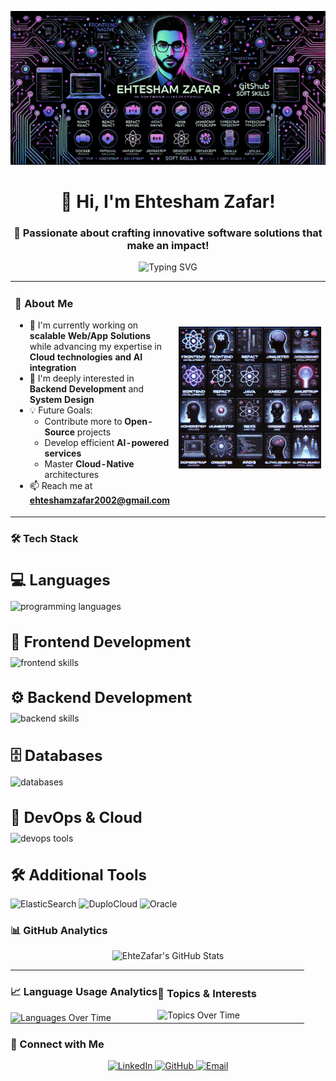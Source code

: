 ![github cover](https://github.com/EhteZafar/EhteZafar/blob/main/assets/banner-img.jpg)

<h1 align="center">👋 Hi, I'm Ehtesham Zafar!</h1>
<h3 align="center">🚀 Passionate about crafting innovative software solutions that make an impact!</h3>

<div align="center">
  <img src="https://readme-typing-svg.herokuapp.com?font=Fira+Code&pause=1000&width=435&lines=Full+Stack+Developer;AI+%26+Cloud+Enthusiast;Open+Source+Contributor" alt="Typing SVG" />
</div>

<table style="border: none; border-collapse: collapse; width: 100%">
<tr style="border: none;">
<td width="50%" style="border: none;">

### 🌟 About Me

- 🔭 I'm currently working on **scalable Web/App Solutions** while advancing my expertise in **Cloud technologies and AI integration**
- 🌱 I'm deeply interested in **Backend Development** and **System Design**
- 💡 Future Goals:
  - Contribute more to **Open-Source** projects
  - Develop efficient **AI-powered services**
  - Master **Cloud-Native** architectures
- 📫 Reach me at **ehteshamzafar2002@gmail.com**

</td>
<td width="50%" style="border: none;">
<img src="https://raw.githubusercontent.com/EhteZafar/EhteZafar/refs/heads/main/assets/skills-img.webp" alt="My Skills" />
</td>
</tr>
</table>

### 🛠️ Tech Stack

<h3 align="left" style="font-size: 24px; margin-bottom: 10px;">💻 Languages</h3>
<img src="https://skillicons.dev/icons?i=js,ts,python,java" alt="programming languages" />

<h3 align="left" style="font-size: 24px; margin-bottom: 10px;">🎨 Frontend Development</h3>
<img src="https://skillicons.dev/icons?i=react,nextjs,angular,html,css,tailwind,bootstrap" alt="frontend skills" />

<h3 align="left" style="font-size: 24px; margin-bottom: 10px;">⚙️ Backend Development</h3>
<img src="https://skillicons.dev/icons?i=nodejs,express,nestjs,flask,fastapi" alt="backend skills" />

<h3 align="left" style="font-size: 24px; margin-bottom: 10px;">🗄️ Databases</h3>
<img src="https://skillicons.dev/icons?i=postgres,mongodb,mysql,redis,firebase" alt="databases" />

<h3 align="left" style="font-size: 24px; margin-bottom: 10px;">🚀 DevOps & Cloud</h3>
<img src="https://skillicons.dev/icons?i=docker,kubernetes,aws,azure,linux,git" alt="devops tools" />

<h3 align="left" style="font-size: 24px; margin-bottom: 10px;">🛠️ Additional Tools</h3>

![ElasticSearch](https://img.shields.io/badge/-ElasticSearch-005571?style=for-the-badge&logo=elasticsearch&logoColor=white)
![DuploCloud](https://img.shields.io/badge/-DuploCloud-0052CC?style=for-the-badge&logoColor=white)
![Oracle](https://img.shields.io/badge/-Oracle-F80000?style=for-the-badge&logo=oracle&logoColor=white)

### 📊 GitHub Analytics

<div align="center">
  <img src="https://stats.quira.sh/EhteZafar/github?theme=dark" alt="EhteZafar's GitHub Stats" />
</div>

<table style="border: none; border-collapse: collapse;">
<tr style="border: none;">
<td width="50%" style="border: none; padding: 0;">

### 📈 Language Usage Analytics

<img src="https://stats.quira.sh/EhteZafar/languages-over-time?theme=dark" alt="Languages Over Time" width="100%" />

</td>
<td width="50%" style="border: none; padding: 0;">

### 🎯 Topics & Interests

<img src="https://stats.quira.sh/EhteZafar/topics-over-time?theme=dark" alt="Topics Over Time" width="100%" />

</td>
</tr>
</table>

### 🤝 Connect with Me

<div align="center">
  <a href="https://www.linkedin.com/in/muhammad-ehtesham-uz-zafar-zafar-8a500821b/">
    <img src="https://img.shields.io/badge/-LinkedIn-0077B5?style=for-the-badge&logo=linkedin&logoColor=white" alt="LinkedIn" />
  </a>
  <a href="https://github.com/EhteZafar">
    <img src="https://img.shields.io/badge/-GitHub-181717?style=for-the-badge&logo=github&logoColor=white" alt="GitHub" />
  </a>
  <a href="mailto:ehteshamzafar2002@gmail.com">
    <img src="https://img.shields.io/badge/-Email-D14836?style=for-the-badge&logo=gmail&logoColor=white" alt="Email" />
  </a>
</div>

 
